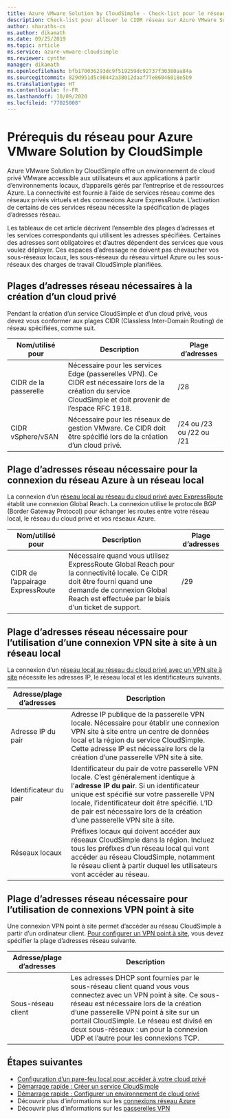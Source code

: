 ```yaml
---
title: Azure VMware Solution by CloudSimple - Check-list pour le réseau
description: Check-list pour allouer le CIDR réseau sur Azure VMware Solution by CloudSimple
author: sharaths-cs
ms.author: dikamath
ms.date: 09/25/2019
ms.topic: article
ms.service: azure-vmware-cloudsimple
ms.reviewer: cynthn
manager: dikamath
ms.openlocfilehash: bfb170036293dc9f519259dc92737f30380aa84a
ms.sourcegitcommit: 829d951d5c90442a38012daaf77e86046018e5b9
ms.translationtype: HT
ms.contentlocale: fr-FR
ms.lasthandoff: 10/09/2020
ms.locfileid: "77025008"
---
```

# <a name="networking-prerequisites-for-azure-vmware-solution-by-cloudsimple"></a>Prérequis du réseau pour Azure VMware Solution by CloudSimple

Azure VMware Solution by CloudSimple offre un environnement de cloud privé VMware accessible aux utilisateurs et aux applications à partir d’environnements locaux, d’appareils gérés par l’entreprise et de ressources Azure. La connectivité est fournie à l’aide de services réseau comme des réseaux privés virtuels et des connexions Azure ExpressRoute. L’activation de certains de ces services réseau nécessite la spécification de plages d’adresses réseau. 

Les tableaux de cet article décrivent l’ensemble des plages d’adresses et les services correspondants qui utilisent les adresses spécifiées. Certaines des adresses sont obligatoires et d’autres dépendent des services que vous voulez déployer. Ces espaces d’adressage ne doivent pas chevaucher vos sous-réseaux locaux, les sous-réseaux du réseau virtuel Azure ou les sous-réseaux des charges de travail CloudSimple planifiées.

## <a name="network-address-ranges-required-for-creating-a-private-cloud"></a>Plages d’adresses réseau nécessaires à la création d’un cloud privé

Pendant la création d’un service CloudSimple et d’un cloud privé, vous devez vous conformer aux plages CIDR (Classless Inter-Domain Routing) de réseau spécifiées, comme suit.

| Nom/utilisé pour     | Description                                                                                                                            | Plage d’adresses            |
|-------------------|----------------------------------------------------------------------------------------------------------------------------------------|--------------------------|
| CIDR de la passerelle      | Nécessaire pour les services Edge (passerelles VPN).  Ce CIDR est nécessaire lors de la création du service CloudSimple et doit provenir de l’espace RFC 1918. | /28                      |
| CIDR vSphere/vSAN | Nécessaire pour les réseaux de gestion VMware. Ce CIDR doit être spécifié lors de la création d’un cloud privé.                                    | /24 ou /23 ou /22 ou /21 |

## <a name="network-address-range-required-for-azure-network-connection-to-an-on-premises-network"></a>Plage d’adresses réseau nécessaire pour la connexion du réseau Azure à un réseau local

La connexion d’un [réseau local au réseau du cloud privé avec ExpressRoute](on-premises-connection.md) établit une connexion Global Reach.  La connexion utilise le protocole BGP (Border Gateway Protocol) pour échanger les routes entre votre réseau local, le réseau du cloud privé et vos réseaux Azure.

| Nom/utilisé pour             | Description                                                                                                                                                                             | Plage d’adresses |
|---------------------------|-----------------------------------------------------------------------------------------------------------------------------------------------------------------------------------------|---------------|
| CIDR de l’appairage ExpressRoute | Nécessaire quand vous utilisez ExpressRoute Global Reach pour la connectivité locale. Ce CIDR doit être fourni quand une demande de connexion Global Reach est effectuée par le biais d’un ticket de support. | /29           |

## <a name="network-address-range-required-for-using-a-site-to-site-vpn-connection-to-an-on-premises-network"></a>Plage d’adresses réseau nécessaire pour l’utilisation d’une connexion VPN site à site à un réseau local

La connexion d’un [réseau local au réseau du cloud privé avec un VPN site à site](vpn-gateway.md) nécessite les adresses IP, le réseau local et les identificateurs suivants. 

| Adresse/plage d’adresses | Description                                                                                                                                                                                                                                                           |
|-----------------------|-----------------------------------------------------------------------------------------------------------------------------------------------------------------------------------------------------------------------------------------------------------------------|
| Adresse IP du pair               | Adresse IP publique de la passerelle VPN locale. Nécessaire pour établir une connexion VPN site à site entre un centre de données local et la région du service CloudSimple. Cette adresse IP est nécessaire lors de la création d’une passerelle VPN site à site.                                         |
| Identificateur du pair       | Identificateur du pair de votre passerelle VPN locale. C’est généralement identique à l’**adresse IP du pair**.  Si un identificateur unique est spécifié sur votre passerelle VPN locale, l’identificateur doit être spécifié.  L’ID de pair est nécessaire lors de la création d’une passerelle VPN site à site.   |
| Réseaux locaux   | Préfixes locaux qui doivent accéder aux réseaux CloudSimple dans la région.  Incluez tous les préfixes d’un réseau local qui vont accéder au réseau CloudSimple, notamment le réseau client à partir duquel les utilisateurs vont accéder au réseau.                                         |

## <a name="network-address-range-required-for-using-point-to-site-vpn-connections"></a>Plage d’adresses réseau nécessaire pour l’utilisation de connexions VPN point à site

Une connexion VPN point à site permet d’accéder au réseau CloudSimple à partir d’un ordinateur client.  [Pour configurer un VPN point à site](vpn-gateway.md), vous devez spécifier la plage d’adresses réseau suivante.

| Adresse/plage d’adresses | Description                                                                                                                                                                                                                                                                                                  |
|-----------------------|--------------------------------------------------------------------------------------------------------------------------------------------------------------------------------------------------------------------------------------------------------------------------------------------------------------|
| Sous-réseau client         | Les adresses DHCP sont fournies par le sous-réseau client quand vous vous connectez avec un VPN point à site. Ce sous-réseau est nécessaire lors de la création d’une passerelle VPN point à site sur un portail CloudSimple.  Le réseau est divisé en deux sous-réseaux : un pour la connexion UDP et l’autre pour les connexions TCP. |

## <a name="next-steps"></a>Étapes suivantes

* [Configuration d’un pare-feu local pour accéder à votre cloud privé](on-premises-firewall-configuration.md)
* [Démarrage rapide : Créer un service CloudSimple](quickstart-create-cloudsimple-service.md)
* [Démarrage rapide : Configurer un environnement de cloud privé](quickstart-create-private-cloud.md)
* Découvrir plus d’informations sur les [connexions réseau Azure](cloudsimple-azure-network-connection.md)
* Découvrir plus d’informations sur les [passerelles VPN](cloudsimple-vpn-gateways.md)
